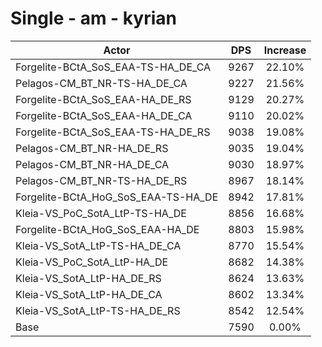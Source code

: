 # Single - am - kyrian
| Actor | DPS | Increase |
|---|:---:|:---:|
|Forgelite-BCtA_SoS_EAA-TS-HA_DE_CA|9267|22.10%|
|Pelagos-CM_BT_NR-TS-HA_DE_CA|9227|21.56%|
|Forgelite-BCtA_SoS_EAA-HA_DE_RS|9129|20.27%|
|Forgelite-BCtA_SoS_EAA-HA_DE_CA|9110|20.02%|
|Forgelite-BCtA_SoS_EAA-TS-HA_DE_RS|9038|19.08%|
|Pelagos-CM_BT_NR-HA_DE_RS|9035|19.04%|
|Pelagos-CM_BT_NR-HA_DE_CA|9030|18.97%|
|Pelagos-CM_BT_NR-TS-HA_DE_RS|8967|18.14%|
|Forgelite-BCtA_HoG_SoS_EAA-TS-HA_DE|8942|17.81%|
|Kleia-VS_PoC_SotA_LtP-TS-HA_DE|8856|16.68%|
|Forgelite-BCtA_HoG_SoS_EAA-HA_DE|8803|15.98%|
|Kleia-VS_SotA_LtP-TS-HA_DE_CA|8770|15.54%|
|Kleia-VS_PoC_SotA_LtP-HA_DE|8682|14.38%|
|Kleia-VS_SotA_LtP-HA_DE_RS|8624|13.63%|
|Kleia-VS_SotA_LtP-HA_DE_CA|8602|13.34%|
|Kleia-VS_SotA_LtP-TS-HA_DE_RS|8542|12.54%|
|Base|7590|0.00%|
